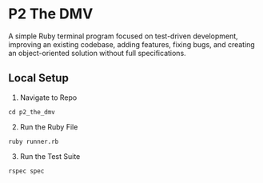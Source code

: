 # P2 The DMV

A simple Ruby terminal program focused on test-driven development, improving an existing codebase, adding features, fixing bugs, and creating an object-oriented solution without full specifications.

## Local Setup

1. Navigate to Repo

```
cd p2_the_dmv
```

2. Run the Ruby File

```
ruby runner.rb
```

3. Run the Test Suite

```
rspec spec
```